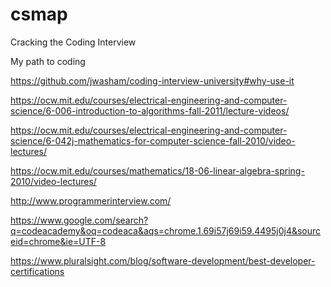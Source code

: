 # csmap
Cracking the Coding Interview

My path to coding

https://github.com/jwasham/coding-interview-university#why-use-it

https://ocw.mit.edu/courses/electrical-engineering-and-computer-science/6-006-introduction-to-algorithms-fall-2011/lecture-videos/

https://ocw.mit.edu/courses/electrical-engineering-and-computer-science/6-042j-mathematics-for-computer-science-fall-2010/video-lectures/

https://ocw.mit.edu/courses/mathematics/18-06-linear-algebra-spring-2010/video-lectures/

http://www.programmerinterview.com/

https://www.google.com/search?q=codeacademy&oq=codeaca&aqs=chrome.1.69i57j69i59.4495j0j4&sourceid=chrome&ie=UTF-8

https://www.pluralsight.com/blog/software-development/best-developer-certifications
